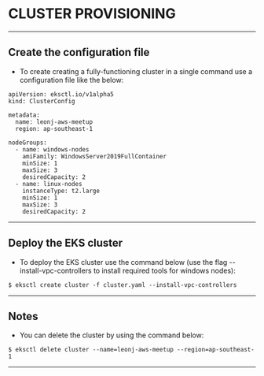 # CLUSTER PROVISIONING
---

## Create the configuration file

 - To create creating a fully-functioning cluster in a single command use a configuration file like the below:
```
apiVersion: eksctl.io/v1alpha5
kind: ClusterConfig

metadata:
  name: leonj-aws-meetup
  region: ap-southeast-1

nodeGroups:
  - name: windows-nodes
    amiFamily: WindowsServer2019FullContainer
    minSize: 1
    maxSize: 3
    desiredCapacity: 2
  - name: linux-nodes
    instanceType: t2.large
    minSize: 1
    maxSize: 3
    desiredCapacity: 2
```

---

## Deploy the EKS cluster

 - To deploy the EKS cluster use the command below (use the flag --install-vpc-controllers to install required tools for windows nodes):

```
$ eksctl create cluster -f cluster.yaml --install-vpc-controllers
```

---

## Notes

 - You can delete the cluster by using the command below:
```
$ eksctl delete cluster --name=leonj-aws-meetup --region=ap-southeast-1
```

---
